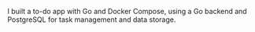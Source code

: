 I built a to-do app with Go and Docker Compose, using a Go backend and PostgreSQL for task management and data storage.

